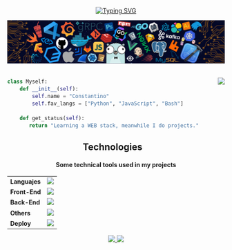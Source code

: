 
<!-- My typing text -->
<div align="center">

[![Typing SVG](https://readme-typing-svg.herokuapp.com?font=Poppins&size=26&color=F0F0F0&center=true&width=560&lines=Hi+%F0%9F%91%8B%2C+I'm+Constantino.;A+passionate+Software+Dev+from+Argentina.;%2B2+Years%2C+Always+Learning.;Feel+free+to+follow+Me.+%F0%9F%98%89)](https://git.io/typing-svg)
</div>

<!-- My Header img -->
![](./assets/header_.png)

<!-- Discord status image -->
<div style="margin-top: 30px;">
<img align="right" height="155" src="https://lanyard-profile-readme.vercel.app/api/288970478750531584?theme=dark?borderRadius=20px?idleMessage=Probably%20doing%20something%20else...">
</div>

<!-- Code presentation -->
```Python
class Myself:
    def __init__(self):
        self.name = "Constantino"
        self.fav_langs = ["Python", "JavaScript", "Bash"]
        
    def get_status(self):
       return "Learning a WEB stack, meanwhile I do projects."
``` 

<!-- Tech header -->
<h2 align="center">Technologies</h2>
<!-- Tech desc -->
<h4 align="center">Some technical tools used in my projects</h4>

<!-- Knowledge table -->
<div align="center">


<table>
    <tr>
        <td><strong>Languajes</strong></td>
        <td><img src="https://skillicons.dev/icons?i=js,ts,py&amp;theme=light"/></td>
    </tr>
    <tr>
        <td><strong>Front-End</strong></td>
        <td><img src="https://skillicons.dev/icons?i=react,sass,tailwind,nextjs,webpack&amp;theme=dark"/></td>
    </tr>
    <tr>
        <td><strong>Back-End</strong></td>
        <td><img src="https://skillicons.dev/icons?i=nodejs,mysql,postgres,django,flask,sqlite&amp;theme=dark"/></td>
    </tr>
    <tr>
        <td><strong>Others</strong></td>
        <td><img src="https://skillicons.dev/icons?i=git,vscode,discord,bash,docker&amp;theme=light"/></td>
    </tr>
    <tr>
        <td><strong>Deploy</strong></td>
        <td><img src="https://skillicons.dev/icons?i=heroku,vercel,netlify&amp;theme=light"/></td>
    </tr>
</table>

</div>



    

<div align="center">

<a  href="#">
    <img height="200px" src="https://github-readme-stats.vercel.app/api/top-langs/?username=constanedes&langs_count=8&exclude_repo=terciariourquiza&hide=hack,blade&theme=radical&layout=compact" />
</a>
<a href="">
    <img    src="https://github-readme-stats.vercel.app/api?username=constanedes&count_private=true&theme=radical&show_icons=true&include_all_commits=true" />
</a>

</div>


